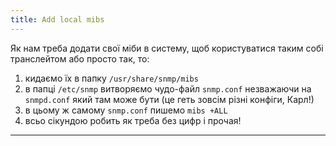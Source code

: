 ```yaml
---
title: Add local mibs
---
```


Як нам треба додати свої міби в систему, щоб користуватися таким собі транслейтом або просто так, то:
1. кидаємо їх в папку `/usr/share/snmp/mibs`
2. в папці `/etc/snmp` витворяємо чудо-файл `snmp.conf` незважаючи на `snmpd.conf` який там може бути (це геть зовсім різні конфіги, Карл!)
3. в цьому ж самому `snmp.conf` пишемо `mibs +ALL`
4. всьо сікундою робить як треба без цифр і прочая!
-----
